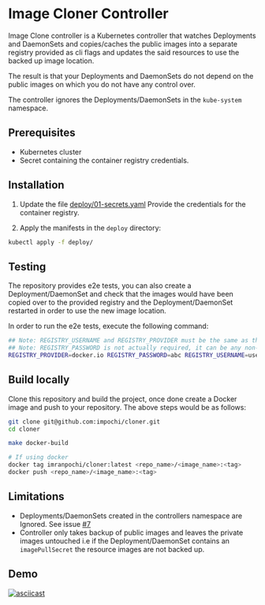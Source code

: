 # Image Cloner Controller

Image Clone controller is a Kubernetes controller that watches Deployments and DaemonSets and copies/caches the public
images into a separate registry provided as cli flags and updates the said resources to use the backed up image
location.

The result is that your Deployments and DaemonSets do not depend on the public images on which you do not have any
control over.

The controller ignores the Deployments/DaemonSets in the `kube-system` namespace.

## Prerequisites
* Kubernetes cluster
* Secret containing the container registry credentials.

## Installation

1. Update the file [deploy/01-secrets.yaml](https://github.com/kinvolk/lokomotive/blob/main/deploy/01-secrets.yaml)
  Provide the credentials for the container registry.

2. Apply the manifests in the `deploy` directory:

  ```bash
  kubectl apply -f deploy/
  ```

## Testing

The repository provides e2e tests, you can also create a Deployment/DaemonSet and check that the images would have been
copied over to the provided registry and the Deployment/DaemonSet restarted in order to use the new image location.

In order to run the e2e tests, execute the following command:

```bash
## Note: REGISTRY_USERNAME and REGISTRY_PROVIDER must be the same as the ones provided in the secret.
## Note: REGISTRY_PASSWORD is not actually required, it can be any non-empty value. See Issue #17
REGISTRY_PROVIDER=docker.io REGISTRY_PASSWORD=abc REGISTRY_USERNAME=username KUBECONFIG=~/.kube/config go test -mod=vendor -tags=e2e -covermode=atomic -buildmode=exe -v -count=1 ./test/...
```

## Build locally

Clone this repository and build the project, once done create a Docker image and push to your repository.
The above steps would be as follows:

```bash
git clone git@github.com:impochi/cloner.git
cd cloner

make docker-build

# If using docker
docker tag imranpochi/cloner:latest <repo_name>/<image_name>:<tag>
docker push <repo_name>/<image_name>:<tag>
```

## Limitations

* Deployments/DaemonSets created in the controllers namespace are Ignored. See issue [#7](https://github.com/impochi/cloner/issues/7)
* Controller only takes backup of public images and leaves the private images untouched i.e if the Deployment/DaemonSet
  contains an `imagePullSecret` the resource images are not backed up.

## Demo

[![asciicast](https://asciinema.org/a/dir7mBgybU1KKjIgdtKkad105.svg)](https://asciinema.org/a/dir7mBgybU1KKjIgdtKkad105)
